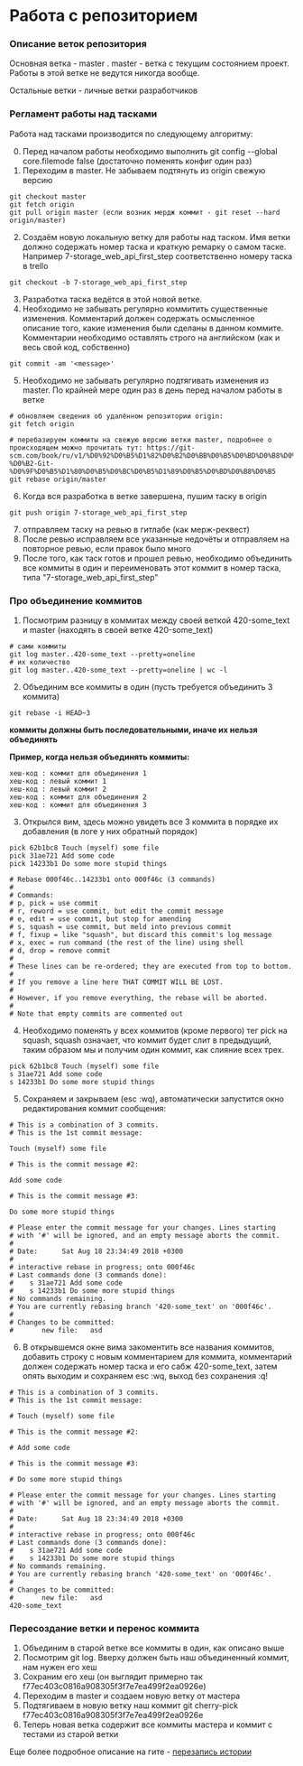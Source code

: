 # Работа с репозиторием 

### Описание веток репозитория
Основная ветка - master . master - ветка с текущим состоянием проект. Работы в этой ветке не ведутся никогда вообще.

Остальные ветки - личные ветки разработчиков


### Регламент работы над тасками

Работа над тасками производится по следующему алгоритму:

0. Перед началом работы необходимо выполнить git config --global core.filemode false (достаточно поменять конфиг один раз)
1. Переходим в master. Не забываем подтянуть из origin свежую версию
```
git checkout master
git fetch origin
git pull origin master (если возник мердж коммит - git reset --hard origin/master)
```
2. Создаём новую локальную ветку для работы над таском. Имя ветки должно содержать номер таска и краткую ремарку о самом таске. Например 7-storage_web_api_first_step соответственно номеру таска в trello
```
git checkout -b 7-storage_web_api_first_step
```

3. Разработка таска ведётся в этой новой ветке.
4. Необходимо не забывать регулярно коммитить существенные изменения. Комментарий должен содержать осмысленное описание того, какие изменения были сделаны в данном коммите. Комментарии необходимо оставлять строго на английском (как и весь свой код, собственно)
```
git commit -am '<message>'
```

5. Необходимо не забывать регулярно подтягивать изменения из master. По крайней мере один раз в день перед началом работы в ветке
```
# обновляем сведения об удалённом репозитории origin:
git fetch origin

# перебазируем коммиты на свежую версию ветки master, подробнее о происходящем можно прочитать тут: https://git-scm.com/book/ru/v1/%D0%92%D0%B5%D1%82%D0%B2%D0%BB%D0%B5%D0%BD%D0%B8%D0%B5-%D0%B2-Git-%D0%9F%D0%B5%D1%80%D0%B5%D0%BC%D0%B5%D1%89%D0%B5%D0%BD%D0%B8%D0%B5
git rebase origin/master
```

6. Когда вся разработка в ветке завершена, пушим таску в origin
```
git push origin 7-storage_web_api_first_step
```

7. отправляем таску на ревью в гитлабе (как мерж-реквест)
8. После ревью исправляем все указанные недочёты и отправляем на повторное ревью, если правок было много
9. После того, как таск готов и прошел ревью, необходимо объединить все коммиты в один и переименовать этот коммит в номер таска, типа "7-storage_web_api_first_step"

### Про объединение коммитов

1. Посмотрим разницу в коммитах между своей веткой 420-some_text и master (находять в своей ветке 420-some_text)
```
# сами коммиты
git log master..420-some_text --pretty=oneline
# их количество
git log master..420-some_text --pretty=oneline | wc -l
```
2. Объединим все коммиты в один (пусть требуется объединить 3 коммита)
```
git rebase -i HEAD~3
```
**коммиты должны быть последовательными, иначе их нельзя объединять**

**Пример, когда нельзя объединять коммиты:**
```
хеш-код : коммит для объединения 1
хеш-код : левый коммит 1
хеш-код : левый коммит 2
хеш-код : коммит для объединения 2
хеш-код : коммит для объединения 3
```

3. Открылся вим, здесь можно увидеть все 3 коммита в порядке их добавления (в логе у них обратный порядок)

```
pick 62b1bc8 Touch (myself) some file
pick 31ae721 Add some code
pick 14233b1 Do some more stupid things

# Rebase 000f46c..14233b1 onto 000f46c (3 commands)
#
# Commands:
# p, pick = use commit
# r, reword = use commit, but edit the commit message
# e, edit = use commit, but stop for amending
# s, squash = use commit, but meld into previous commit
# f, fixup = like "squash", but discard this commit's log message
# x, exec = run command (the rest of the line) using shell
# d, drop = remove commit
#
# These lines can be re-ordered; they are executed from top to bottom.
#
# If you remove a line here THAT COMMIT WILL BE LOST.
#
# However, if you remove everything, the rebase will be aborted.
#
# Note that empty commits are commented out
```

4. Необходимо поменять у всех коммитов (кроме первого) тег pick на squash, squash означает, что коммит будет слит в предыдущий, таким образом мы и получим один коммит, как слияние всех трех.

```
pick 62b1bc8 Touch (myself) some file
s 31ae721 Add some code
s 14233b1 Do some more stupid things
```

5. Сохраняем и закрываем (esc :wq), автоматически запустится окно редактирования коммит сообщения:
```
# This is a combination of 3 commits.
# This is the 1st commit message:

Touch (myself) some file

# This is the commit message #2:

Add some code

# This is the commit message #3:

Do some more stupid things

# Please enter the commit message for your changes. Lines starting
# with '#' will be ignored, and an empty message aborts the commit.
#
# Date:      Sat Aug 18 23:34:49 2018 +0300
#
# interactive rebase in progress; onto 000f46c
# Last commands done (3 commands done):
#    s 31ae721 Add some code
#    s 14233b1 Do some more stupid things
# No commands remaining.
# You are currently rebasing branch '420-some_text' on '000f46c'.
#
# Changes to be committed:
#       new file:   asd
```

6. В открывшемся окне вима закоментить все названия коммитов, добавить строку с новым комментарием для коммита, комментарий должен содержать номер таска и его сабж 420-some_text, затем опять выходим и сохраняем esc :wq, выход без сохранения :q!
```
# This is a combination of 3 commits.
# This is the 1st commit message:

# Touch (myself) some file

# This is the commit message #2:

# Add some code

# This is the commit message #3:

# Do some more stupid things

# Please enter the commit message for your changes. Lines starting
# with '#' will be ignored, and an empty message aborts the commit.
#
# Date:      Sat Aug 18 23:34:49 2018 +0300
#
# interactive rebase in progress; onto 000f46c
# Last commands done (3 commands done):
#    s 31ae721 Add some code
#    s 14233b1 Do some more stupid things
# No commands remaining.
# You are currently rebasing branch '420-some_text' on '000f46c'.
#
# Changes to be committed:
#       new file:   asd
420-some_text
```

### Пересоздание ветки и перенос коммита
1. Объединим в старой ветке все коммиты в один, как описано выше
2. Посмотрим git log. Вверху должен быть наш объединенный коммит, нам нужен его хеш
3. Сохраним его хеш (он выглядит примерно так f77ec403c0816a908305f3f7e7ea499f2ea0926e)
4. Переходим в master и создаем новую ветку от мастера
5. Подтягиваем в новую ветку наш коммит  git cherry-pick f77ec403c0816a908305f3f7e7ea499f2ea0926e
6. Теперь новая ветка содержит все коммиты мастера и коммит с тестами из старой ветки

Еще более подробное описание на гите - [перезапись истории](https://git-scm.com/book/ru/v1/%D0%98%D0%BD%D1%81%D1%82%D1%80%D1%83%D0%BC%D0%B5%D0%BD%D1%82%D1%8B-Git-%D0%9F%D0%B5%D1%80%D0%B5%D0%B7%D0%B0%D0%BF%D0%B8%D1%81%D1%8C-%D0%B8%D1%81%D1%82%D0%BE%D1%80%D0%B8%D0%B8)

